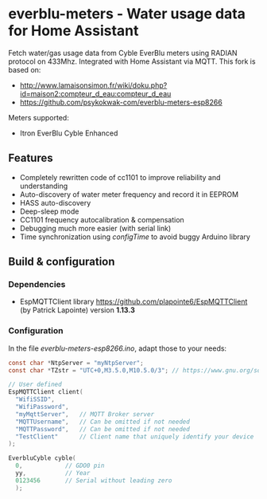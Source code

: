 # everblu-meters - Water usage data for Home Assistant

Fetch water/gas usage data from Cyble EverBlu meters using RADIAN protocol on 433Mhz. Integrated with Home Assistant via MQTT.
This fork is based on:

- <http://www.lamaisonsimon.fr/wiki/doku.php?id=maison2:compteur_d_eau:compteur_d_eau>
- <https://github.com/psykokwak-com/everblu-meters-esp8266>

Meters supported:

- Itron EverBlu Cyble Enhanced

## Features

- Completely rewritten code of cc1101 to improve reliability and understanding
- Auto-discovery of water meter frequency and record it in EEPROM
- HASS auto-discovery
- Deep-sleep mode
- CC1101 frequency autocalibration & compensation
- Debugging much more easier (with serial link)
- Time synchronization using *configTime* to avoid buggy Arduino library

## Build & configuration

### Dependencies

- EspMQTTClient library <https://github.com/plapointe6/EspMQTTClient> (by Patrick Lapointe) version **1.13.3**

### Configuration

In the file *everblu-meters-esp8266.ino*, adapt those to your needs:

```c
const char *NtpServer = "myNtpServer";
const char *TZstr = "UTC+0,M3.5.0,M10.5.0/3"; // https://www.gnu.org/software/libc/manual/html_node/TZ-Variable.html

// User defined
EspMQTTClient client(
  "WifiSSID",
  "WifiPassword",
  "myMqttServer",   // MQTT Broker server
  "MQTTUsername",   // Can be omitted if not needed
  "MQTTPassword",   // Can be omitted if not needed
  "TestClient"      // Client name that uniquely identify your device
);

EverbluCyble cyble(
  0,            // GDO0 pin
  yy,           // Year
  0123456       // Serial without leading zero
  );
```

